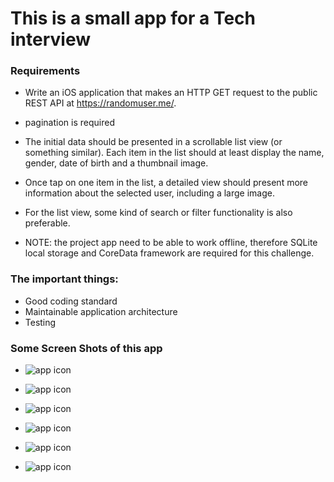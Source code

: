 # This is a small app for a Tech interview

### Requirements
- Write an iOS application that makes an HTTP GET request to the public REST API at https://randomuser.me/.  
- pagination is required 
- The initial data should be presented in a scrollable list view (or something similar). Each item in the list should at least display the name, gender, date of birth and a thumbnail image. 
- Once tap on one item in the list, a detailed view should present more information about the selected user, including a large image.

- For the list view, some kind of search or filter functionality is also preferable.

- NOTE: the project app need to be able to work offline, therefore SQLite local storage and CoreData framework are required for this challenge.

### The important things:

- Good coding standard
- Maintainable application architecture
- Testing

### Some Screen Shots of this app

- ![app icon](images/appicon.png)

- ![app icon](images/launchscreen.png)

- ![app icon](images/defaultpage.png)

- ![app icon](images/detail.png)

- ![app icon](images/search.png)

- ![app icon](images/aftersearch.png)




